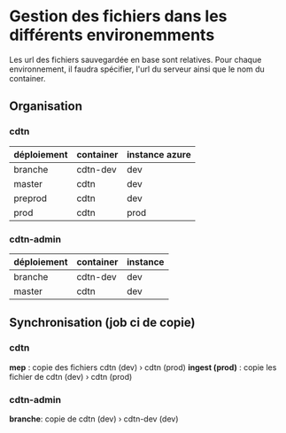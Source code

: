 # Gestion des fichiers dans les différents environemments

Les url des fichiers sauvegardée en base sont relatives.
Pour chaque environnement, il faudra spécifier, l'url du serveur ainsi que le nom du container.

## Organisation

### cdtn

| déploiement | container | instance azure |
| ----------- | --------- | -------------- |
| branche     | cdtn-dev  | dev            |
| master      | cdtn      | dev            |
| preprod     | cdtn      | dev            |
| prod        | cdtn      | prod           |

### cdtn-admin

| déploiement | container | instance |
| ----------- | --------- | -------- |
| branche     | cdtn-dev  | dev      |
| master      | cdtn      | dev      |

## Synchronisation (job ci de copie)

### cdtn

**mep** : copie des fichiers cdtn (dev) › cdtn (prod)
**ingest (prod)** : copie les fichier de cdtn (dev) › cdtn (prod)

### cdtn-admin

**branche**: copie de cdtn (dev) › cdtn-dev (dev)
